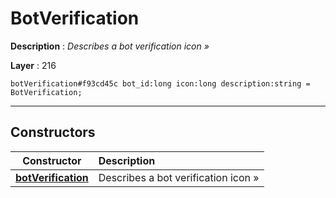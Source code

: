 # BotVerification

**Description** : *Describes a bot verification icon &raquo;*

**Layer** : 216

```tl
botVerification#f93cd45c bot_id:long icon:long description:string = BotVerification;
```

---

## Constructors

| Constructor | Description |
| :---: | :--- |
| [**botVerification**](constructor/botVerification) | Describes a bot verification icon » |
